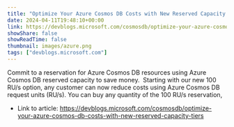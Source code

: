 ```yaml
---
title: "Optimize Your Azure Cosmos DB Costs with New Reserved Capacity Tiers"
date: 2024-04-11T19:48:10+00:00
link: https://devblogs.microsoft.com/cosmosdb/optimize-your-azure-cosmos-db-costs-with-new-reserved-capacity-tiers
showShare: false
showReadTime: false
thumbnail: images/azure.png
tags: ["devblogs.microsoft.com"]
---
```

Commit to a reservation for Azure Cosmos DB resources using Azure Cosmos DB reserved capacity to save money.  Starting with our new 100 RU/s option, any customer can now reduce costs using Azure Cosmos DB request units (RU/s). You can buy any quantity of the 100 RU/s reservation,

- Link to article: https://devblogs.microsoft.com/cosmosdb/optimize-your-azure-cosmos-db-costs-with-new-reserved-capacity-tiers